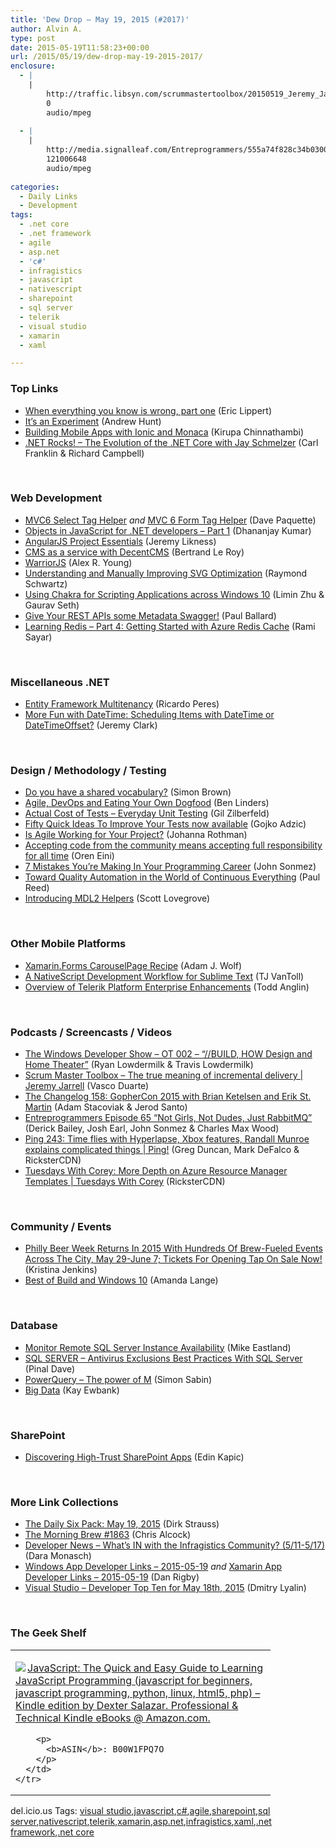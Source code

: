 ```yaml
---
title: 'Dew Drop – May 19, 2015 (#2017)'
author: Alvin A.
type: post
date: 2015-05-19T11:58:23+00:00
url: /2015/05/19/dew-drop-may-19-2015-2017/
enclosure:
  - |
    |
        http://traffic.libsyn.com/scrummastertoolbox/20150519_Jeremy_Jarrell_T.mp3
        0
        audio/mpeg
        
  - |
    |
        http://media.signalleaf.com/Entreprogrammers/555a74f828c34b0300b5bbac/rss/Episode-65.mp3
        121006648
        audio/mpeg
        
categories:
  - Daily Links
  - Development
tags:
  - .net core
  - .net framework
  - agile
  - asp.net
  - 'c#'
  - infragistics
  - javascript
  - nativescript
  - sharepoint
  - sql server
  - telerik
  - visual studio
  - xamarin
  - xaml

---
```

### <a name="top"></a>Top Links

  * <a href="http://ericlippert.com/2015/05/18/when-everything-you-know-is-wrong-part-one/" target="_blank">When everything you know is wrong, part one</a> (Eric Lippert)
  * <a href="http://blog.toolshed.com/2015/05/its-an-experiment.html" target="_blank">It&#8217;s an Experiment</a> (Andrew Hunt)
  * <a href="http://blogs.msdn.com/b/visualstudio/archive/2015/05/18/building-mobile-apps-with-ionic-and-monaca.aspx" target="_blank">Building Mobile Apps with Ionic and Monaca</a> (Kirupa Chinnathambi)
  * <a href="http://www.dotnetrocks.com/default.aspx?ShowNum=1140" target="_blank">.NET Rocks! &#8211; The Evolution of the .NET Core with Jay Schmelzer</a> (Carl Franklin & Richard Campbell)

&nbsp;

### <a name="web"></a>Web Development

  * <a href="http://www.davepaquette.com/archive/2015/05/18/mvc6-select-tag-helper.aspx" target="_blank">MVC6 Select Tag Helper</a> _and_ <a href="http://www.davepaquette.com/archive/2015/05/18/mvc-6-form-tag-helper.aspx" target="_blank">MVC 6 Form Tag Helper</a> (Dave Paquette)
  * <a href="http://www.infragistics.com/community/blogs/dhananjay_kumar/archive/2015/05/19/objects-in-javascript-for-net-developers-part-1.aspx" target="_blank">Objects in JavaScript for .NET developers – Part 1</a> (Dhananjay Kumar)
  * <a href="http://feedproxy.google.com/~r/CSharperImage/~3/Bm7Wmh7oO7U/angularjs-project-essentials.html" target="_blank">AngularJS Project Essentials</a> (Jeremy Likness)
  * <a href="http://weblogs.asp.net:80/bleroy/cms-as-a-service-with-decentcms" target="_blank">CMS as a service with DecentCMS</a> (Bertrand Le Roy)
  * <a href="http://feedproxy.google.com/~r/dailyjs/~3/0YZTUcNR9Y0/" target="_blank">WarriorJS</a> (Alex R. Young)
  * <a href="https://css-tricks.com/understanding-and-manually-improving-svg-optimization/" target="_blank">Understanding and Manually Improving SVG Optimization</a> (Raymond Schwartz)
  * <a href="http://blogs.windows.com/msedgedev/2015/05/18/using-chakra-for-scripting-applications-across-windows-10/" target="_blank">Using Chakra for Scripting Applications across Windows 10</a> (Limin Zhu & Gaurav Seth)
  * <a href="http://www.wintellect.com/devcenter/paulballard/give-your-rest-apis-some-metadata-swagger" target="_blank">Give Your REST APIs some Metadata Swagger!</a> (Paul Ballard)
  * <a href="http://feedproxy.google.com/~r/CanDevs/~3/WBMWKrIYBEE/learning-redis-part-4-getting-started-with-azure-redis-cache.aspx" target="_blank">Learning Redis &#8211; Part 4: Getting Started with Azure Redis Cache</a> (Rami Sayar)

&nbsp;

### <a name="dotnet"></a>Miscellaneous .NET

  * <a href="http://weblogs.asp.net:80/ricardoperes/entity-framework-multitenancy" target="_blank">Entity Framework Multitenancy</a> (Ricardo Peres)
  * <a href="http://jeremybytes.blogspot.com/2015/05/more-fun-with-datetime-scheduling-items.html" target="_blank">More Fun with DateTime: Scheduling Items with DateTime or DateTimeOffset?</a> (Jeremy Clark)

&nbsp;

### <a name="design"></a>Design / Methodology / Testing

  * <a href="http://www.codingthearchitecture.com/2015/05/18/do_you_have_a_shared_vocabulary.html" target="_blank">Do you have a shared vocabulary?</a> (Simon Brown)
  * <a href="http://www.infoq.com/news/2015/05/agile-devops-dbmaestro?utm_campaign=infoq_content&utm_source=infoq&utm_medium=feed&utm_term=global" target="_blank">Agile, DevOps and Eating Your Own Dogfood</a> (Ben Linders)
  * <a href="http://feedproxy.google.com/~r/gilzilberfeld/~3/Knf2HPh6q_A/actual-cost-of-tests-everyday-unit-testing.html" target="_blank">Actual Cost of Tests – Everyday Unit Testing</a> (Gil Zilberfeld)
  * <a href="http://gojko.net/2015/05/19/fifty-quick-ideas-to-improve-your-tests-now-available/" target="_blank">Fifty Quick Ideas To Improve Your Tests now available</a> (Gojko Adzic)
  * <a href="http://feedproxy.google.com/~r/ManagingProductDevelopment/~3/sYwubUkdLso/" target="_blank">Is Agile Working for Your Project?</a> (Johanna Rothman)
  * <a href="http://feedproxy.google.com/~r/AyendeRahien/~3/mkMnVC3fIVU/accepting-code-from-the-community-means-accepting-full-responsibility-for-all-time" target="_blank">Accepting code from the community means accepting full responsibility for all time</a> (Oren Eini)
  * <a href="http://simpleprogrammer.com/2015/05/18/7-mistakes-youre-making-in-your-programming-career/" target="_blank">7 Mistakes You’re Making In Your Programming Career</a> (John Sonmez)
  * <a href="http://feeds.dzone.com/~r/zones/agile/~3/zPWbcQdDAXo/toward-quality-automation" target="_blank">Toward Quality Automation in the World of Continuous Everything</a> (Paul Reed)
  * <a href="http://metronuggets.com/2015/05/18/introducing-mdl2-helpers/" target="_blank">Introducing MDL2 Helpers</a> (Scott Lovegrove)

&nbsp;

### <a name="mobile"></a>Other Mobile Platforms

  * <a href="https://www.SyntaxIsMyUI.com/xamarin-forms-carouselpage-recipe/" target="_blank">Xamarin.Forms CarouselPage Recipe</a> (Adam J. Wolf)
  * <a href="http://developer.telerik.com/featured/a-nativescript-development-workflow-for-sublime-text/" target="_blank">A NativeScript Development Workflow for Sublime Text</a> (TJ VanToll)
  * <a href="http://feedproxy.google.com/~r/Telerik/~3/t-L50GbjA4A/overview-of-telerik-platform-enterprise-enhancements" target="_blank">Overview of Telerik Platform Enterprise Enhancements</a> (Todd Anglin)

&nbsp;

### <a name="podcasts"></a>Podcasts / Screencasts / Videos

  * <a href="http://windowsdevelopershow.com/2015/05/ot-002-build-how-design-and-home-theater/" target="_blank">The Windows Developer Show &#8211; OT 002 &#8211; &#8220;//BUILD, HOW Design and Home Theater&#8221;</a> (Ryan Lowdermilk & Travis Lowdermilk)
  * <a href="http://traffic.libsyn.com/scrummastertoolbox/20150519_Jeremy_Jarrell_T.mp3" target="_blank">Scrum Master Toolbox &#8211; The true meaning of incremental delivery | Jeremy Jarrell</a> (Vasco Duarte)
  * <a href="http://5by5.tv/changelog/158" target="_blank">The Changelog 158: GopherCon 2015 with Brian Ketelsen and Erik St. Martin</a> (Adam Stacoviak & Jerod Santo)
  * <a href="http://media.signalleaf.com/Entreprogrammers/555a74f828c34b0300b5bbac/rss/Episode-65.mp3" target="_blank">Entreprogrammers Episode 65 &#8220;Not Girls, Not Dudes, Just RabbitMQ&#8221;</a> (Derick Bailey, Josh Earl, John Sonmez & Charles Max Wood)
  * <a href="http://channel9.msdn.com/Shows/PingShow/Ping-243-Time-flies-with-Hyperlapse-Xbox-features-Randall-Munroe-explains-complicated-things" target="_blank">Ping 243: Time flies with Hyperlapse, Xbox features, Randall Munroe explains complicated things | Ping!</a> (Greg Duncan, Mark DeFalco & RicksterCDN)
  * <a href="http://channel9.msdn.com/Shows/Tuesdays-With-Corey/Tuesdays-With-Corey-More-Depth-on-Azure-Resource-Manager-Templates" target="_blank">Tuesdays With Corey: More Depth on Azure Resource Manager Templates | Tuesdays With Corey</a> (RicksterCDN)

&nbsp;

### <a name="events"></a>Community / Events

  * <a href="http://www.uwishunu.com/2015/05/philly-beer-week-returns-in-2015-with-hundreds-of-brew-fueled-events-across-the-city-may-29-june-7-tickets-for-opening-tap-on-sale-now/" target="_blank">Philly Beer Week Returns In 2015 With Hundreds Of Brew-Fueled Events Across The City, May 29-June 7; Tickets For Opening Tap On Sale Now!</a> (Kristina Jenkins)
  * <a href="http://secondtruth.com/2015/05/best-of-build-and-windows-10/" target="_blank">Best of Build and Windows 10</a> (Amanda Lange)

&nbsp;

### <a name="sql"></a>Database

  * <a href="http://feedproxy.google.com/~r/MSSQLTips-LatestSqlServerTips/~3/GY-HMg6Zjy8/tip.asp" target="_blank">Monitor Remote SQL Server Instance Availability</a> (Mike Eastland)
  * <a href="http://blog.sqlauthority.com/2015/05/19/sql-server-antivirus-exclusions-best-practices-with-sql-server/" target="_blank">SQL SERVER – Antivirus Exclusions Best Practices With SQL Server</a> (Pinal Dave)
  * <a href="http://feedproxy.google.com/~r/SimonsSqlServerStuff/~3/cADBmWrfaRI/powerquery-the-power-of-m.aspx" target="_blank">PowerQuery – The power of M</a> (Simon Sabin)
  * <a href="http://www.i-programmer.info/bookreviews/218-data-science/8605-big-data.html" target="_blank">Big Data</a> (Kay Ewbank)

&nbsp;

### <a name="sp"></a>SharePoint

  * <a href="http://feedproxy.google.com/~r/netCurryRecentArticles/~3/i-M0oXlGPw0/ShowArticle.aspx" target="_blank">Discovering High-Trust SharePoint Apps</a> (Edin Kapic)

&nbsp;

### <a name="links"></a>More Link Collections

  * <a href="http://www.dirkstrauss.com/the-daily-six-pack/visual-studio-2015-custom-window-layouts" target="_blank">The Daily Six Pack: May 19, 2015</a> (Dirk Strauss)
  * <a href="http://feedproxy.google.com/~r/ReflectivePerspective/~3/qU3pYwAs6tQ/" target="_blank">The Morning Brew #1863</a> (Chris Alcock)
  * <a href="http://www.infragistics.com/community/blogs/d-coding/archive/2015/05/18/developer-news-what-39-s-in-with-the-infragistics-community-5-11-5-17.aspx" target="_blank">Developer News &#8211; What&#8217;s IN with the Infragistics Community? (5/11-5/17)</a> (Dara Monasch)
  * <a href="http://windowsappdev.com/2015/05/windows-app-developer-links-2015-05-19/" target="_blank">Windows App Developer Links &#8211; 2015-05-19</a> _and_ <a href="http://allaboutxamarin.com/2015/05/xamarin-app-developer-links-2015-05-19/" target="_blank">Xamarin App Developer Links &#8211; 2015-05-19</a> (Dan Rigby)
  * <a href="http://www.lyalin.com/2015/05/18/visual-studio-developer-top-ten-for-may-18th-2015/" target="_blank">Visual Studio – Developer Top Ten for May 18th, 2015</a> (Dmitry Lyalin)

&nbsp;

### <a name="shelf"></a>The Geek Shelf

<div id="scid:7dc1bd33-94bd-46fd-a20b-0131235bcd47:566805ea-e9a5-4f7f-a0e9-21e05f5eeeb3" class="wlWriterEditableSmartContent" style="float: none; padding-bottom: 0px; padding-top: 0px; padding-left: 0px; margin: 0px; display: inline; padding-right: 0px">
  <table cellspacing="0" cellpadding="2" width="400" border="0" unselectable="on">
    <tr>
      <td valign="top" width="400">
        <p>
          <a title="JavaScript: The Quick and Easy Guide to Learning JavaScript Programming (javascript for beginners, javascript programming, python, linux, html5, php) - Kindle edition by Dexter Salazar. Professional & Technical Kindle eBooks @ Amazon.com." href="http://www.amazon.com/exec/obidos/ASIN/B00W1FPQ7O/alvinashcraft-20"><img data-recalc-dims="1" decoding="async" src="https://i0.wp.com/images.amazon.com/images/P/B00W1FPQ7O.01.MZZZZZZZ.jpg?w=660" border="0" align="left" style="float:left" />JavaScript: The Quick and Easy Guide to Learning JavaScript Programming (javascript for beginners, javascript programming, python, linux, html5, php) &#8211; Kindle edition by Dexter Salazar. Professional & Technical Kindle eBooks @ Amazon.com.</a>
        </p>
        
        <p>
          <b>ASIN</b>: B00W1FPQ7O
        </p>
      </td>
    </tr>
  </table>
</div>

<div id="scid:0767317B-992E-4b12-91E0-4F059A8CECA8:c2e51d48-b0f5-4d25-8790-51ca088b4fcc" class="wlWriterEditableSmartContent" style="float: none; padding-bottom: 0px; padding-top: 0px; padding-left: 0px; margin: 0px; display: inline; padding-right: 0px">
  del.icio.us Tags: <a href="http://del.icio.us/popular/visual+studio" rel="tag">visual studio</a>,<a href="http://del.icio.us/popular/javascript" rel="tag">javascript</a>,<a href="http://del.icio.us/popular/c%23" rel="tag">c#</a>,<a href="http://del.icio.us/popular/agile" rel="tag">agile</a>,<a href="http://del.icio.us/popular/sharepoint" rel="tag">sharepoint</a>,<a href="http://del.icio.us/popular/sql+server" rel="tag">sql server</a>,<a href="http://del.icio.us/popular/nativescript" rel="tag">nativescript</a>,<a href="http://del.icio.us/popular/telerik" rel="tag">telerik</a>,<a href="http://del.icio.us/popular/xamarin" rel="tag">xamarin</a>,<a href="http://del.icio.us/popular/asp.net" rel="tag">asp.net</a>,<a href="http://del.icio.us/popular/infragistics" rel="tag">infragistics</a>,<a href="http://del.icio.us/popular/xaml" rel="tag">xaml</a>,<a href="http://del.icio.us/popular/.net+framework" rel="tag">.net framework</a>,<a href="http://del.icio.us/popular/.net+core" rel="tag">.net core</a>
</div>